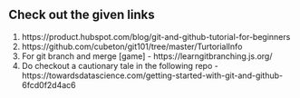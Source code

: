 ## Check out the given links
<ol>
<li>https://product.hubspot.com/blog/git-and-github-tutorial-for-beginners </li>
<li>https://github.com/cubeton/git101/tree/master/TurtorialInfo </li>
<li>For git branch and merge [game] - https://learngitbranching.js.org/ </li>
<li>Do checkout a cautionary tale in the following repo - https://towardsdatascience.com/getting-started-with-git-and-github-6fcd0f2d4ac6</li>
</ol>




